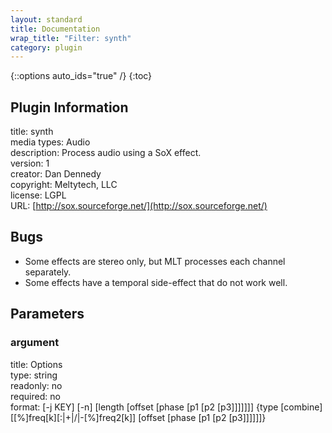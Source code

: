 ```yaml
---
layout: standard
title: Documentation
wrap_title: "Filter: synth"
category: plugin
---
```

{::options auto_ids="true" /}
{:toc}

## Plugin Information

title: synth  
media types:
Audio  
description: Process audio using a SoX effect.  
version: 1  
creator: Dan Dennedy  
copyright: Meltytech, LLC  
license: LGPL  
URL: [http://sox.sourceforge.net/](http://sox.sourceforge.net/)  

## Bugs

* Some effects are stereo only, but MLT processes each channel separately.
* Some effects have a temporal side-effect that do not work well.

## Parameters

### argument

title: Options    
type: string  
readonly: no  
required: no  
format: [-j KEY] [-n] [length [offset [phase [p1 [p2 [p3]]]]]]] {type [combine] [[%]freq[k][:|+|/|-[%]freq2[k]] [offset [phase [p1 [p2 [p3]]]]]]}  

